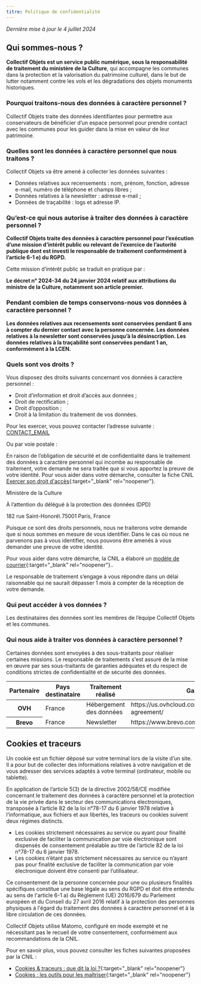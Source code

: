 ```yaml
---
titre: Politique de confidentialité
---
```


*Dernière mise à jour le 4 juillet 2024*

## Qui sommes-nous ?

**Collectif Objets est un service public numérique, sous la responsabilité de traitement du ministère de la Culture**, qui accompagne les communes dans la protection et la valorisation du patrimoine culturel, dans le but de lutter notamment contre les vols et les dégradations des objets monuments historiques.

### Pourquoi traitons-nous des données à caractère personnel ?

Collectif Objets traite des données identifiantes pour permettre aux conservateurs de bénéficier d’un espace personnel pour prendre contact avec les communes pour les guider dans la mise en valeur de leur patrimoine.

### Quelles sont les données à caractère personnel que nous traitons ?

Collectif Objets va être amené à collecter les données suivantes :

- Données relatives aux recensements : nom, prénom, fonction, adresse e-mail, numéro de téléphone et champs libres ;
- Données relatives à la newsletter : adresse e-mail ;
- Données de traçabilité : logs et adresse IP.

### Qu’est-ce qui nous autorise à traiter des données à caractère personnel ?

**Collectif Objets traite des données à caractère personnel pour l’exécution d’une mission d’intérêt public ou relevant de l’exercice de l’autorité publique dont est investi le responsable de traitement conformément à l’article 6-1 e) du RGPD.**

Cette mission d’intérêt public se traduit en pratique par :

**Le décret n° 2024-34 du 24 janvier 2024 relatif aux attributions du ministre de la Culture, notamment son article premier.**

### Pendant combien de temps conservons-nous vos données à caractère personnel ?

**Les données relatives aux recensements sont conservées pendant 6 ans à compter du dernier contact avec la personne concernée. Les données relatives à la newsletter sont conservées jusqu’à la désinscription. Les données relatives à la traçabilité sont conservées pendant 1 an, conformément à la LCEN.**

### Quels sont vos droits ?

Vous disposez des droits suivants concernant vos données à caractère personnel :

- Droit dʼinformation et droit d’accès aux données ;
- Droit de rectification ;
- Droit d’opposition ;
- Droit à la limitation du traitement de vos données.

Pour les exercer, vous pouvez contacter l’adresse suivante : [CONTACT_EMAIL](mailto:CONTACT_EMAIL)

Ou par voie postale :

En raison de lʼobligation de sécurité et de confidentialité dans le traitement des données à caractère personnel qui incombe au responsable de traitement, votre demande ne sera traitée que si vous apportez la preuve de votre identité. Pour vous aider dans votre démarche, consulter la fiche CNIL [Exercer son droit d'accès](https://www.cnil.fr/fr/modele/courrier/exercer-son-droit-dacces){:target="_blank" rel="noopener"}.

Ministère de la Culture

À l’attention du délégué à la protection des données (DPD)

182 rue Saint-Honoré\\
75001 Paris, France

Puisque ce sont des droits personnels, nous ne traiterons votre demande que si nous sommes en mesure de vous identifier. Dans le cas où nous ne parvenons pas à vous identifier, nous pouvons être amenés à vous demander une preuve de votre identité.

Pour vous aider dans votre démarche, la CNIL a élaboré un [modèle de courrier](https://www.cnil.fr/fr/modele/courrier/exercer-son-droit-dacces){:target="_blank" rel="noopener"}..

Le responsable de traitement s’engage à vous répondre dans un délai raisonnable qui ne saurait dépasser 1 mois à compter de la réception de votre demande.

### Qui peut accéder à vos données ?

Les destinataires des données sont les membres de l’équipe Collectif Objets et les communes.

### Qui nous aide à traiter vos données à caractère personnel ?

Certaines données sont envoyées à des sous-traitants pour réaliser certaines missions. Le responsable de traitements s'est assuré de la mise en œuvre par ses sous-traitants de garanties adéquates et du respect de conditions strictes de confidentialité et de sécurité des données.

<table class="fr-table">
  <thead>
    <tr>
      <th>Partenaire</th>
      <th>Pays destinataire</th>
      <th>Traitement réalisé</th>
      <th>Garanties</th>
    </tr>
  </thead>
  <tbody>
    <tr>
      <th>OVH</th>
      <td>France</td>
      <td>Hébergement des données</td>
      <td>https://us.ovhcloud.com/legal/data-processing-agreement/</td>
    </tr>
    <tr>
      <th>Brevo</th>
      <td>France</td>
      <td>Newsletter</td>
      <td>https://www.brevo.com/legal/termsofuse/#annex</td>
    </tr>
  </tbody>
</table>

## Cookies et traceurs

Un cookie est un fichier déposé sur votre terminal lors de la visite d’un site. Il a pour but de collecter des informations relatives à votre navigation et de vous adresser des services adaptés à votre terminal (ordinateur, mobile ou tablette).

En application de l’article 5(3) de la directive 2002/58/CE modifiée concernant le traitement des données à caractère personnel et la protection de la vie privée dans le secteur des communications électroniques, transposée à l’article 82 de la loi n°78-17 du 6 janvier 1978 relative à l’informatique, aux fichiers et aux libertés, les traceurs ou cookies suivent deux régimes distincts.

- Les cookies strictement nécessaires au service ou ayant pour finalité exclusive de faciliter la communication par voie électronique sont dispensés de consentement préalable au titre de l’article 82 de la loi n°78-17 du 6 janvier 1978.
- Les cookies n’étant pas strictement nécessaires au service ou n’ayant pas pour finalité exclusive de faciliter la communication par voie électronique doivent être consenti par l’utilisateur.

Ce consentement de la personne concernée pour une ou plusieurs finalités spécifiques constitue une base légale au sens du RGPD et doit être entendu au sens de l'article 6-1 a) du Règlement (UE) 2016/679 du Parlement européen et du Conseil du 27 avril 2016 relatif à la protection des personnes physiques à l'égard du traitement des données à caractère personnel et à la libre circulation de ces données.

Collectif Objets utilise Matomo, configuré en mode exempté et ne nécessitant pas le recueil de votre consentement, conformément aux recommandations de la CNIL.

Pour en savoir plus, vous pouvez consulter les fiches suivantes proposées par la CNIL :

- [Cookies & traceurs : que dit la loi ?](https://www.cnil.fr/fr/cookies-et-autres-traceurs/regles/cookies/que-dit-la-loi){:target="_blank" rel="noopener"}
- [Cookies : les outils pour les maîtriser](https://www.cnil.fr/fr/cookies-et-autres-traceurs/comment-se-proteger/maitriser-votre-navigateur){:target="_blank" rel="noopener"}
